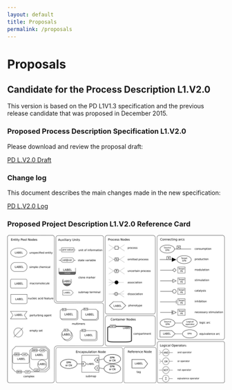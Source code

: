 ```yaml
---
layout: default
title: Proposals
permalink: /proposals
---
```


# Proposals

## Candidate for the Process Description L1.V2.0

This version is based on the PD L1V1.3 specification and the previous release candidate that was proposed in December 2015.

### Proposed Process Description Specification L1.V2.0

Please download and review the proposal draft:

[PD L.V2.0 Draft](./downloads/proposals/PD_L.V2.0.Proposal.Draft.pdf)

### Change log

This document describes the main changes made in the new specification:

[PD L.V2.0 Log](./downloads/proposals/PD_L.V2.0.Log.pdf)

### Proposed Project Description L1.V2.0 Reference Card

![](./downloads/proposals/PD_L.V2.0.png)

